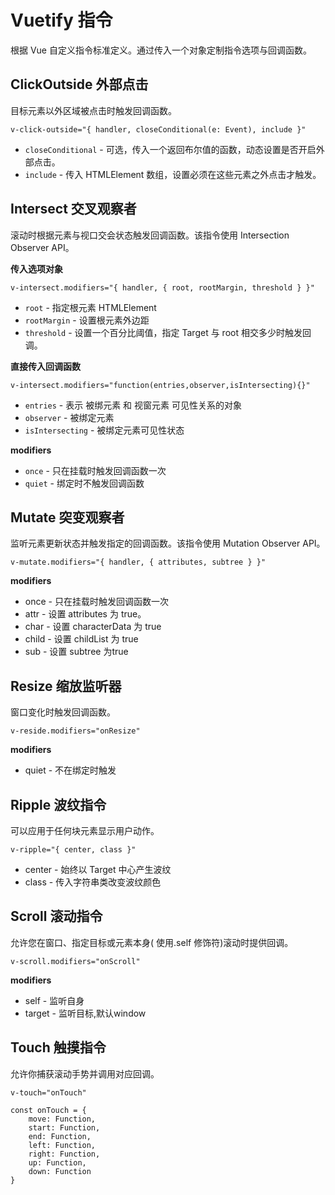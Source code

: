 # Vuetify 指令

根据 Vue 自定义指令标准定义。通过传入一个对象定制指令选项与回调函数。

## ClickOutside 外部点击

目标元素以外区域被点击时触发回调函数。

	v-click-outside="{ handler, closeConditional(e: Event), include }"

- `closeConditional` - 可选，传入一个返回布尔值的函数，动态设置是否开启外部点击。
- `include` - 传入 HTMLElement 数组，设置必须在这些元素之外点击才触发。		

## Intersect 交叉观察者

滚动时根据元素与视口交会状态触发回调函数。该指令使用 Intersection Observer API。

**传入选项对象**

	v-intersect.modifiers="{ handler, { root, rootMargin, threshold } }"

- `root` - 指定根元素 HTMLElement  
- `rootMargin` - 设置根元素外边距  
- `threshold` - 设置一个百分比阈值，指定 Target 与 root 相交多少时触发回调。

**直接传入回调函数**

	v-intersect.modifiers="function(entries,observer,isIntersecting){}"

- `entries` - 表示 被绑元素 和 视窗元素 可见性关系的对象  
- `observer` - 被绑定元素  
- `isIntersecting` - 被绑定元素可见性状态  

**modifiers**

- `once` - 只在挂载时触发回调函数一次
- `quiet` - 绑定时不触发回调函数

## Mutate 突变观察者

监听元素更新状态并触发指定的回调函数。该指令使用 Mutation Observer API。

	v-mutate.modifiers="{ handler, { attributes, subtree } }"

**modifiers**

- once - 只在挂载时触发回调函数一次
- attr - 设置 attributes 为 true。
- char - 设置 characterData 为 true
- child - 设置 childList 为 true
- sub - 设置 subtree 为true

## Resize 缩放监听器

窗口变化时触发回调函数。

	v-reside.modifiers="onResize"

**modifiers**

- quiet - 不在绑定时触发

## Ripple 波纹指令

可以应用于任何块元素显示用户动作。

`v-ripple="{ center, class }"`

- center - 始终以 Target 中心产生波纹  
- class - 传入字符串类改变波纹颜色

## Scroll 滚动指令

允许您在窗口、指定目标或元素本身( 使用.self 修饰符)滚动时提供回调。

`v-scroll.modifiers="onScroll"`

**modifiers**

- self - 监听自身
- target - 监听目标,默认window

## Touch 触摸指令

允许你捕获滚动手势并调用对应回调。

	v-touch="onTouch"

	const onTouch = {
		move: Function,
		start: Function,
		end: Function,
		left: Function,
		right: Function,
		up: Function,
		down: Function
	}

